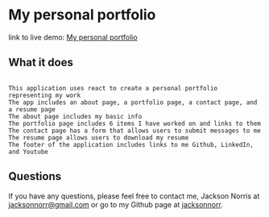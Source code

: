 # My personal portfolio

link to live demo: [My personal portfolio](https://jacksonnorris.github.io/bc-react-portfolio/)

## What it does

```

This application uses react to create a personal portfolio representing my work
The app includes an about page, a portfolio page, a contact page, and a resume page
The about page includes my basic info
The portfolio page includes 6 items I have worked on and links to them
The contact page has a form that allows users to submit messages to me
The resume page allows users to download my resume
The footer of the application includes links to me Github, LinkedIn, and Youtube

```

## Questions

If you have any questions, please feel free to contact me, Jackson Norris at [jacksonnorr@gmail.com](mailto:jacksonnorr@gmail.com) or go to my Github page at [jacksonnorr](https://github.com/jacksonnorris).
